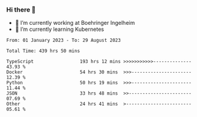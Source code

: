 ### Hi there 👋
- 🔭 I’m currently working at Boehringer Ingelheim
- 🌱 I’m currently learning Kubernetes

 
<!--START_SECTION:waka-->

```text
From: 01 January 2023 - To: 29 August 2023

Total Time: 439 hrs 50 mins

TypeScript                 193 hrs 12 mins >>>>>>>>>>>--------------   43.93 %
Docker                     54 hrs 30 mins  >>>----------------------   12.39 %
Python                     50 hrs 19 mins  >>>----------------------   11.44 %
JSON                       33 hrs 48 mins  >>-----------------------   07.69 %
Other                      24 hrs 41 mins  >------------------------   05.61 %
```

<!--END_SECTION:waka-->

 
